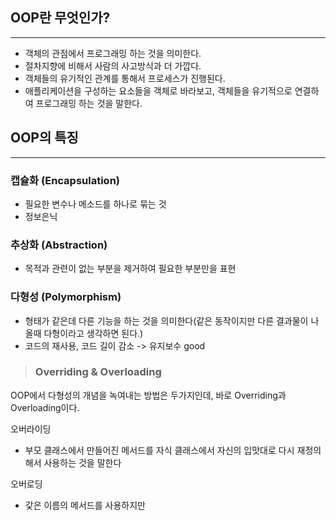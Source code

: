 ## OOP란 무엇인가?
---
- 객체의 관점에서 프로그래밍 하는 것을 의미한다.
- 절차지향에 비해서 사람의 사고방식과 더 가깝다.
- 객체들의 유기적인 관계를 통해서 프로세스가 진행된다.
- 애플리케이션을 구성하는 요소들을 객체로 바라보고, 객체들을 유기적으로 연결하여 프로그래밍 하는 것을 말한다.

## OOP의 특징
---
### 캡슐화 (Encapsulation)
- 필요한 변수나 메소드를 하나로 묶는 것
- 정보은닉
  
### 추상화 (Abstraction)
- 목적과 관련이 없는 부분을 제거하여 필요한 부분만을 표현

### 다형성 (Polymorphism)
- 형태가 같은데 다른 기능을 하는 것을 의미한다(같은 동작이지만 다른 결과물이 나올때 다형이라고 생각하면 된다.)
- 코드의 재사용, 코드 길이 감소 -> 유지보수 good

> ### Overriding & Overloading
OOP에서 다형성의 개념을 녹여내는 방법은 두가지인데, 바로 Overriding과 Overloading이다.

오버라이딩
- 부모 클래스에서 만들어진 메서드를 자식 클래스에서 자신의 입맛대로 다시 재정의해서 사용하는 것을 말한다

오버로딩
- 갗은 이름의 메서드를 사용하지만
